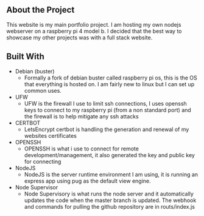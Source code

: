 ## About the Project 
This website is my main portfolio project. I am hosting my own nodejs webserver on a raspberry pi 4 model b. I decided that the best way to showcase my other projects was with a full stack website.
## Built With
- Debian (buster)
	- Formally a fork of debian buster called raspberry pi os, this is the OS that everything is hosted on. I am fairly new to linux but I can set up common uses.
- UFW
	- UFW is the firewall I use to limit ssh connections, I uses openssh keys to connect to my raspberry pi (from a non standard port) and the firewall is to help mitigate any ssh attacks
- CERTBOT
	- LetsEncrypt certbot is handling the generation and renewal of my websites certificates
- OPENSSH
	- OPENSSH is what i use to connect for remote development/management, it also generated the key and public key for connecting
- NodeJS
	- NodeJS is the server runtime environment I am using, it is running an express app using pug as the default view engine.
- Node Supervisor
	- Node Supervisory is what runs the node server and it automatically updates the code when the master branch is updated. The webhook and commands for pulling the github
	repository are in routs/index.js
